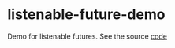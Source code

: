 listenable-future-demo
======================

Demo for listenable futures. See the source [code](https://github.com/lukas-krecan/listenable-future-demo/blob/master/src/main/java/net/javacrumbs/listenablefuture/ListenableFutureAsyncController.java)
